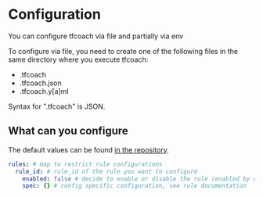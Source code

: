 # Configuration

You can configure tfcoach via file and partially via env

To configure via file, you need to create one of the following files in the same directory where you execute tfcoach:

- .tfcoach
- .tfcoach.json
- .tfcoach.y[a]ml

Syntax for ".tfcoach" is JSON.

## What can you configure

The default values can be found [in the repository](https://github.com/marcel2603/tfcoach/cmd/config/.tfcoach.default.yml).

```yaml
rules: # map to restrict rule configurations
  rule_id: # rule_id of the rule you want to configure
    enabled: false # decide to enable or disable the rule (enabled by default)
    spec: {} # config specific configuration, see rule documentation 
```
